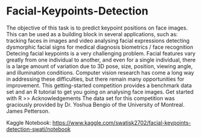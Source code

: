 # Facial-Keypoints-Detection
The objective of this task is to predict keypoint positions on face images. This can be used as a building block in several applications, such as:  tracking faces in images and video analysing facial expressions detecting dysmorphic facial signs for medical diagnosis biometrics / face recognition Detecing facial keypoints is a very challenging problem.  Facial features vary greatly from one individual to another, and even for a single individual, there is a large amount of variation due to 3D pose, size, position, viewing angle, and illumination conditions. Computer vision research has come a long way in addressing these difficulties, but there remain many opportunities for improvement.  This getting-started competition provides a benchmark data set and an R tutorial to get you going on analysing face images. Get started with R >>  Acknowledgements The data set for this competition was graciously provided by Dr. Yoshua Bengio of the University of Montreal. James Petterson.

Kaggle Notebook: https://www.kaggle.com/swatisk2702/facial-keypoints-detection-swati/notebook
